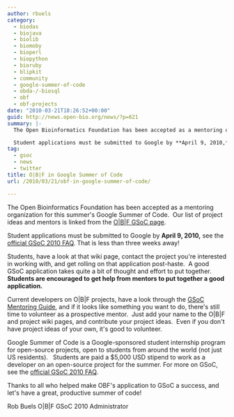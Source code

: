 ```yaml
---
author: rbuels
category:
  - biodas
  - biojava
  - biolib
  - biomoby
  - bioperl
  - biopython
  - bioruby
  - blipkit
  - community
  - google-summer-of-code
  - obda-/-biosql
  - obf
  - obf-projects
date: "2010-03-21T18:26:52+00:00"
guid: http://news.open-bio.org/news/?p=621
summary: |-
  The Open Bioinformatics Foundation has been accepted as a mentoring organization for this summer's Google Summer of Code.  Our list of project ideas and mentors is linked from the [O\|B\|F GSoC page](http://open-bio.org/wiki/Google_Summer_of_Code "O|B|F GSoC").

  Student applications must be submitted to Google by **April 9, 2010,** see the [official GSoC 2010 FAQ](http://socghop.appspot.com/document/show/gsoc_program/google/gsoc2010/faqs). That is less than three weeks away!
tag:
  - gsoc
  - news
  - twitter
title: O|B|F in Google Summer of Code
url: /2010/03/21/obf-in-google-summer-of-code/

---
```

The Open Bioinformatics Foundation has been accepted as a mentoring organization for this summer's Google Summer of Code.  Our list of project ideas and mentors is linked from the [O\|B\|F GSoC page](http://open-bio.org/wiki/Google_Summer_of_Code "O|B|F GSoC").

Student applications must be submitted to Google by **April 9, 2010,** see the [official GSoC 2010 FAQ](http://socghop.appspot.com/document/show/gsoc_program/google/gsoc2010/faqs). That is less than three weeks away! 

Students, have a look at that wiki page, contact the project you're interested in working with, and get rolling on that application post-haste.  A good GSoC application takes quite a bit of thought and effort to put together.  **Students are encouraged to get help from mentors to put together a good application.**

Current developers on O\|B\|F projects, have a look through the [GSoC Mentoring Guide](http://en.flossmanuals.net/GSoCMentoringGuide), and if it looks like something you want to do, there's still time to volunteer as a prospective mentor.  Just add your name to the O\|B\|F and project wiki pages, and contribute your project ideas.  Even if you don't have project ideas of your own, it's good to volunteer.

Google Summer of Code is a Google-sponsored student internship program for open-source projects, open to students from around the world (not just US residents).   Students are paid a $5,000 USD stipend to work as a developer on an open-source project for the summer. For more on GSoC, see the [official GSoC 2010 FAQ](http://socghop.appspot.com/document/show/gsoc_program/google/gsoc2010/faqs).

Thanks to all who helped make OBF's application to GSoC a success, and let's have a great, productive summer of code!

Rob Buels
O\|B\|F GSoC 2010 Administrator

